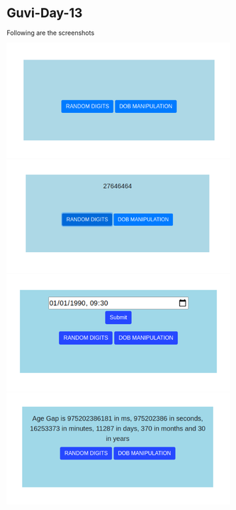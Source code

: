 # Guvi-Day-13

Following are the screenshots

![img-1](static/img1.png)
![img-2](static/img2.png)
![img-3](static/img3.png)
![img-4](static/img4.png)
